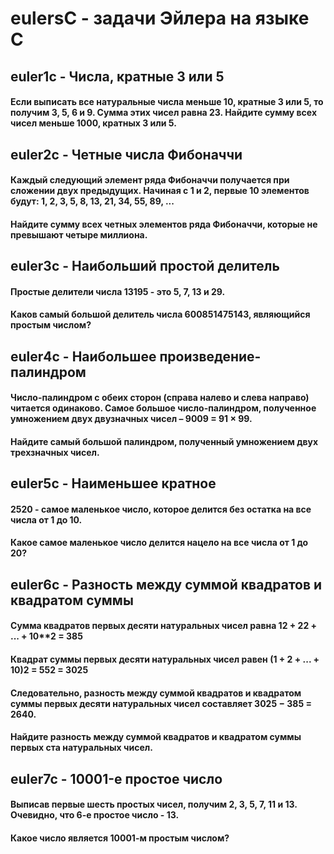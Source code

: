 # eulersC - задачи Эйлера на языке С

## euler1c - Числа, кратные 3 или 5
#### Если выписать все натуральные числа меньше 10, кратные 3 или 5, то получим 3, 5, 6 и 9. Сумма этих чисел равна 23. Найдите сумму всех чисел меньше 1000, кратных 3 или 5.

## euler2c - Четные числа Фибоначчи
#### Каждый следующий элемент ряда Фибоначчи получается при сложении двух предыдущих. Начиная с 1 и 2, первые 10 элементов будут: 1, 2, 3, 5, 8, 13, 21, 34, 55, 89, ...
#### Найдите сумму всех четных элементов ряда Фибоначчи, которые не превышают четыре миллиона.

## euler3c - Наибольший простой делитель
#### Простые делители числа 13195 - это 5, 7, 13 и 29.
#### Каков самый большой делитель числа 600851475143, являющийся простым числом?

## euler4c - Наибольшее произведение-палиндром
#### Число-палиндром с обеих сторон (справа налево и слева направо) читается одинаково. Самое большое число-палиндром, полученное умножением двух двузначных чисел – 9009 = 91 × 99.
#### Найдите самый большой палиндром, полученный умножением двух трехзначных чисел.

## euler5c - Наименьшее кратное
#### 2520 - самое маленькое число, которое делится без остатка на все числа от 1 до 10.
#### Какое самое маленькое число делится нацело на все числа от 1 до 20?

## euler6c - Разность между суммой квадратов и квадратом суммы
#### Сумма квадратов первых десяти натуральных чисел равна 1**2 + 2**2 + ... + 10**2 = 385
#### Квадрат суммы первых десяти натуральных чисел равен (1 + 2 + ... + 10)**2 = 55**2 = 3025
#### Следовательно, разность между суммой квадратов и квадратом суммы первых десяти натуральных чисел составляет 3025 − 385 = 2640.
#### Найдите разность между суммой квадратов и квадратом суммы первых ста натуральных чисел.

## euler7c - 10001-е простое число
#### Выписав первые шесть простых чисел, получим 2, 3, 5, 7, 11 и 13. Очевидно, что 6-е простое число - 13.
#### Какое число является 10001-м простым числом?